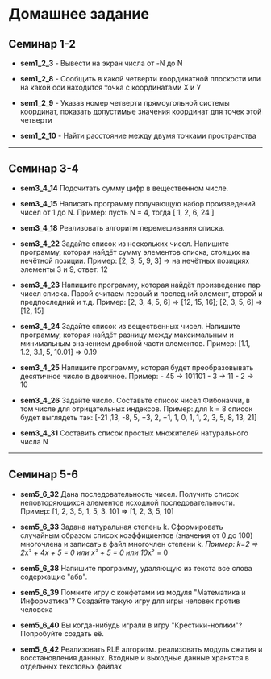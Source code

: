 # Домашнее задание

## Семинар 1-2
+ **sem1_2_3** - Вывести на экран числа от -N до N

+ **sem1_2_8** - Сообщить в какой четверти координатной плоскости или на какой оси находится точка с координатами Х и У 

+ **sem1_2_9** - Указав номер четверти прямоугольной системы координат, показать допустимые значения координат для точек этой четверти

+ **sem1_2_10** - Найти расстояние между двумя точками пространства

___
## Семинар 3-4
+ **sem3_4_14** Подсчитать сумму цифр в вещественном числе.

+ **sem3_4_15** Написать программу получающую набор произведений чисел от 1 до N. Пример: пусть N = 4, тогда
[ 1, 2, 6, 24 ]

+ **sem3_4_18** Реализовать алгоритм перемешивания списка. 

+ **sem3_4_22** Задайте список из нескольких чисел. Напишите программу, которая найдёт сумму элементов списка, стоящих на нечётной позиции.
    Пример:
    [2, 3, 5, 9, 3] -> на нечётных позициях элементы 3 и 9, ответ: 12

+ **sem3_4_23** Напишите программу, которая найдёт произведение пар чисел списка. Парой считаем первый и последний элемент, второй и предпоследний и т.д. Пример: [2, 3, 4, 5, 6] => [12, 15, 16]; [2, 3, 5, 6] => [12, 15]

+ **sem3_4_24** Задайте список из вещественных чисел. Напишите программу, которая найдёт разницу между максимальным и минимальным значением дробной части элементов. Пример: [1.1, 1.2, 3.1, 5, 10.01] => 0.19

+ **sem3_4_25** Напишите программу, которая будет преобразовывать десятичное число в двоичное. Пример: - 45 -> 101101 - 3 -> 11 - 2 -> 10

+ **sem3_4_26** Задайте число. Составьте список чисел Фибоначчи, в том числе для отрицательных индексов. Пример: для k = 8 список будет выглядеть так: [-21 ,13, -8, 5, −3, 2, −1, 1, 0, 1, 1, 2, 3, 5, 8, 13, 21] 

+ **sem3_4_31** Составить список простых множителей натурального числа N

___
## Семинар 5-6
+ **sem5_6_32** Дана последовательность чисел. Получить список неповторяющихся элементов исходной последовательности. Пример: [1, 2, 3, 5, 1, 5, 3, 10] => [1, 2, 3, 5, 10]

+ **sem5_6_33** Задана натуральная степень k. Сформировать случайным образом список коэффициентов (значения от 0 до 100) многочлена и записать в файл многочлен степени k. *Пример: k=2 => 2*x² + 4*x + 5 = 0 или x² + 5 = 0 или 10*x² = 0

+ **sem5_6_38** Напишите программу, удаляющую из текста все слова содержащие "абв".

+ **sem5_6_39** Помните игру с конфетами из модуля "Математика и Информатика"? Создайте такую игру для игры человек против человека

+ **sem5_6_40** Вы когда-нибудь играли в игру "Крестики-нолики"? Попробуйте создать её.

+ **sem5_6_42** Реализовать RLE алгоритм. реализовать модуль сжатия и восстановления данных. Входные и выходные данные хранятся в отдельных текстовых файлах